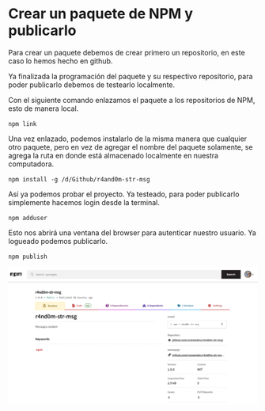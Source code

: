 # Crear un paquete de NPM y publicarlo

Para crear un paquete debemos de crear primero un repositorio, en este caso lo hemos hecho en github.

Ya finalizada la programación del paquete y su respectivo repositorio, para poder publicarlo debemos de testearlo localmente.

Con el siguiente comando enlazamos el paquete a los repositorios de NPM, esto de manera local.

```shell
npm link
```

Una vez enlazado, podemos instalarlo de la misma manera que cualquier otro paquete, pero en vez de agregar el nombre del paquete solamente, se agrega la ruta en donde está almacenado localmente en nuestra computadora.

```shell
npm install -g /d/Github/r4and0m-str-msg
```

Así ya podemos probar el proyecto.
Ya testeado, para poder publicarlo simplemente hacemos login desde la terminal.

```shell
npm adduser
```

Esto nos abrirá una ventana del browser para autenticar nuestro usuario. Ya logueado podemos publicarlo.

```shell
npm publish
```

![publish](assets/publish.png)
